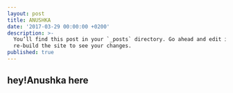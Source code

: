 ```yaml
---
layout: post
title: ANUSHKA
date: '2017-03-29 00:00:00 +0200'
description: >-
  You’ll find this post in your `_posts` directory. Go ahead and edit it and
  re-build the site to see your changes.
published: true
---
```


## hey!Anushka here

